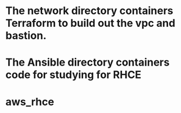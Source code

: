 # The network directory containers Terraform to build out the vpc and bastion.

# The Ansible directory containers code for studying for RHCE
# aws_rhce
